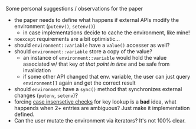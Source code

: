 ﻿Some personal suggestions / observations for the paper

- the paper needs to define what happens if external APIs modify the environment (`putenv()`, `setenv()`)
    - in case implementations decide to cache the environment, like mine!
- `noexcept` requirements are a bit optimistic...
- should `environment::variable` have a `value()` accesser as well?
- should `environment::variable` store a copy of the value?
    - an instance of `environment::variable` would hold the value associated w/ that key _at that point in time_ and be safe from invalidation
    - if some other API changed that env. variable, the user can just query `environment[]` again and get the correct result
- should `environment` have a `sync()` method that synchronizes external changes (`putenv`, `setenv`)?
- forcing [case insensetive checks](http://www.open-std.org/jtc1/sc22/wg21/docs/papers/2018/p1275r0.html#design-synopsis-environment) for key lookup is a **bad** idea, what happends when 2+ entries are ambiguous? Just make it implementation defined.
- Can the user mutate the environment via iterators? It's not 100% clear.